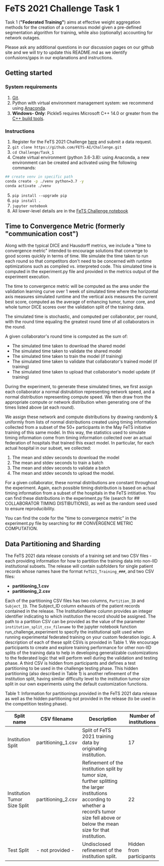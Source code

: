 # FeTS 2021 Challenge Task 1
Task 1 (**"Federated Training"**) aims at effective weight aggregation methods for the creation of a consensus model given a pre-defined segmentation algorithm for training, while also (optionally) accounting for network outages.

Please ask any additional questions in our discussion pages on our github site and we will try to update this README.md as we identify confusions/gaps in our explanations and instructions.

## Getting started

### System requirements

1. [Git](https://git-scm.com/downloads).
2. Python with virtual environment management system: we recommend using [Anaconda](https://www.anaconda.com/products/individual).
3. **Windows- Only**: Pickle5 requires Microsoft C++ 14.0 or greater from the [C++ build tools](https://visualstudio.microsoft.com/visual-cpp-build-tools/).

### Instructions

1. Register for the FeTS 2021 Challenge [here](https://www.med.upenn.edu/cbica/fets/miccai2021/) and submit a data request.
2. ```git clone https://github.com/FETS-AI/Challenge.git```
3. ```cd Challenge/Task_1```
4. Create virtual environment (python 3.6-3.8): using Anaconda, a new environment can be created and activated using the following commands: 
```bash
## create venv in specific path
conda create -p ./venv python=3.7 -y
conda activate ./venv
```
5. ```pip install --upgrade pip```
6. ```pip install .```
7. ```jupyter notebook```
8. All lower-level details are in the [FeTS Challenge notebook](./FeTS_Challenge.ipynb)

## Time to Convergence Metric (formerly "communication cost")
Along with the typical DICE and Hausdorff metrics, we include a "time to convergence metric" intended to encourage solutions that converge to good scores quickly in terms of time. We simulate the time taken to run each round so that competitors don't need to be concerned with runtime optimizations such as compiled vs. interpreted code. This simulated time is computed in the experiment.py file and provided in the metrics output of the experiment execution.

The time to convergence metric will be computed as the area under the validation learning curve over 1 week of simulated time where the horizontal axis measures simulated runtime and the vertical axis measures the current best score, computed as the average of enhancing tumor, tumor core, and whole tumor DICE scores over the validation split of the training data.

The simulated time is stochastic, and computed per collaborator, per round, with the round time equaling the greatest round time of all collaborators in the round.
 
A given collaborator's round time is computed as the sum of:
- The simulated time taken to download the shared model
- The simulated time taken to validate the shared model
- The simulated time taken to train the model (if training)
- The simulated time taken to validate that collaborator's trained model (if training)
- The simulated time taken to upload that collaborator's model update (if training)
 
During the experiment, to generate these simulated times, we first assign each collaborator a normal distrubition representing network speed, and a normal distribution representing compute speed. We then draw from the appropriate compute or network distribution when generating one of the times listed above (at each round).

We assign these network and compute distributions by drawing randomly & uniformly from lists of normal distributions created using timing information collected from a subset of the 50+ participants in the May FeTS initiative training of this same model. In this way, the statistics used to simulate timing information come from timing information collected over an actual federation of hospitals that trained this exact model. In particular, for each actual hospital in our subset, we collected:
1. The mean and stdev seconds to download the model
2. The mean and stdev seconds to train a batch
3. The mean and stdev seconds to validate a batch
4. The mean and stdev seconds to upload the model.

For a given collaborator, these normal distributions are constant throughout the experiment. Again, each possible timing distribution is based on actual timing information from a subset of the hospitals in the FeTS intitiative. You can find these distributions in the experiment.py file (search for ## COLLABORATOR TIMING DISTIBUTIONS), as well as the random seed used to ensure reproducibility.

You can find the code for the "time to convergence metric" in the experiment.py file by searching for ## CONVERGENCE METRIC COMPUTATION.

## Data Partitioning and Sharding
The FeTS 2021 data release consists of a training set and two CSV files - each providing information for how to partition the training data into non-IID institutional subsets. The release will contain subfolders for single patient records whose names have the format `FeTS21_Training_###`, and two CSV files: 
- **partitioning_1.csv**
- **partitioning_2.csv**

Each of the partitioning CSV files has two columns, `Partition_ID` and `Subject_ID`. The Subject_ID column exhausts of the patient records contained in the release. The InstitutionName column provides an integer identifier indicating to which institution the record should be assigned. The path to a partition CSV can be provided as the value of the parameter ```institution_split_csv_filename``` to the jupyter notebook function run_challenge_experiment to specify the institutional split used when running experimental federated training on your custom federation logic. A description of each of these split CSVs is provided in Table 1. We encourage participants to create and explore training performance for other non-IID splits of the training data to help in developing generalizable customizations to the federated logic that will perform well during the validation and testing phase. A third CSV is hidden from participants and defines a test partitioning to be used in the challenge testing phase. This hidden partitioning (also described in Table 1) is another refinement of the institution split, having similar difficulty level to the institution tumor size split in our own experiments using the default customization functions.

Table 1: Information for partitionings provided in the FeTS 2021 data release as well as the hidden partitioning not provided in the release (to be used in the competition testing phase).

|     Split name                      |     CSV filename                         |     Description                                                                                                                                                                                       |     Number of institutions      |
|-------------------------------------|------------------------------------------|-------------------------------------------------------------------------------------------------------------------------------------------------------------------------------------------------------|---------------------------------|
|     Institution Split               |     partitioning_1.csv                |     Split of FeTS 2021 training data by originating institution.                                                                                                                                    |     17                          |
|     Institution Tumor Size Split    |     partitioning_2.csv      |     Refinement of the institution split by tumor size, further   splitting the larger institutions according to whether a record’s tumor size   fell above or below the mean size for that institution.    |     22                          |
|     Test Split                      |          - not provided -       |     Undisclosed refinement of the institution split.                                                                                                                                                  |     Hidden from participants    |



